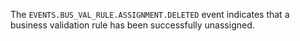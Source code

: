 The `EVENTS.BUS_VAL_RULE.ASSIGNMENT.DELETED` event indicates that a business validation rule has been successfully unassigned.